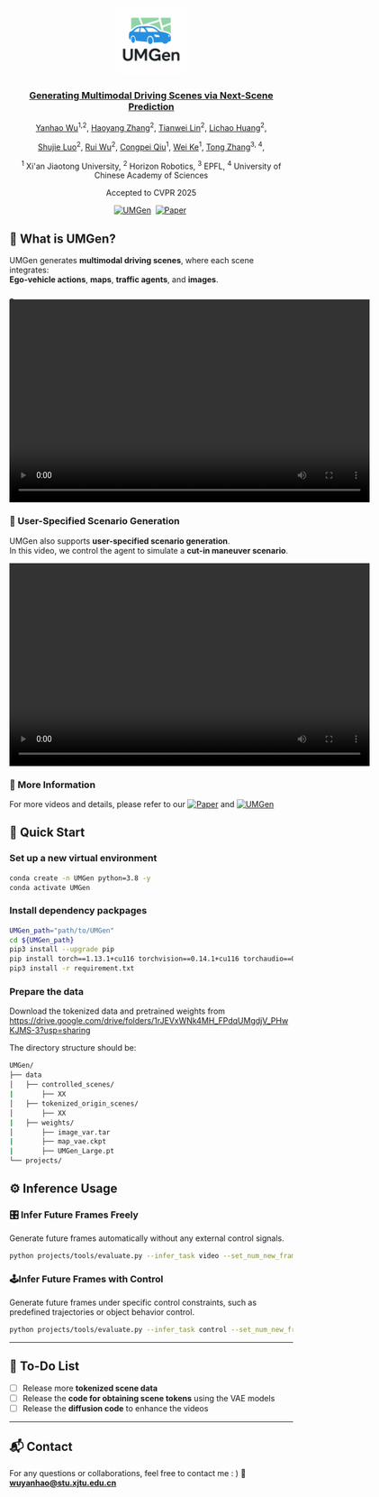<div align="center">
<img src="assets/UMGen_Logo.png" width="120">
<!-- <h1>UMGen</h1> -->

### [Generating Multimodal Driving Scenes via Next-Scene Prediction](https://openaccess.thecvf.com/content/CVPR2025/papers/Wu_Generating_Multimodal_Driving_Scenes_via_Next-Scene_Prediction_CVPR_2025_paper.pdf)

[Yanhao Wu](https://yanhaowu.github.io/UMGen)<sup>1,2</sup>, [Haoyang Zhang](https://scholar.google.com.hk/citations?user=PlMpgeIAAAAJ&hl=zh-CN&oi=ao)<sup>2</sup>, [Tianwei Lin](https://wzmsltw.github.io/)<sup>2</sup>, [Lichao Huang](https://scholar.google.com/citations?user=F2e_jZMAAAAJ&hl=en&oi=ao/)<sup>2</sup>, 

[Shujie Luo](https://scholar.google.com.hk/citations?user=BDaj_esAAAAJ&hl=zh-CN&oi=ao/)<sup>2</sup>, [Rui Wu](https://scholar.google.com.hk/citations?user=Z_ZkkbEAAAAJ&hl=zh-CN&oi=ao/)<sup>2</sup>, [Congpei Qiu](https://congpeiqiu.github.io)<sup>1</sup>, [Wei Ke](https://gr.xjtu.edu.cn/en/web/wei.ke/home/)<sup>1</sup>, [Tong Zhang](https://scholar.google.com/citations?user=kCy8JG8AAAAJ&hl=en&oi=ao)<sup>3, 4</sup>,
 
<sup>1</sup> Xi'an Jiaotong University, <sup>2</sup> Horizon Robotics, <sup>3</sup> EPFL, <sup>4</sup> University of Chinese Academy of Sciences

Accepted to CVPR 2025

[![UMGen](https://img.shields.io/badge/ProjectPage-UMGen-blue)](https://yanhaowu.github.io/UMGen/)&nbsp;
[![Paper](https://img.shields.io/badge/Paper-UMGen-blue)](https://openaccess.thecvf.com/content/CVPR2025/papers/Wu_Generating_Multimodal_Driving_Scenes_via_Next-Scene_Prediction_CVPR_2025_paper.pdf)&nbsp;
</div>


## 🌟 What is UMGen?

UMGen generates **multimodal driving scenes**, where each scene integrates:  
**Ego-vehicle actions**, **maps**, **traffic agents**, and **images**.  

### 🎬 Autoregressive Scene Generation
<p style="margin-bottom:4px;">
<strong> All visual elements</strong> in the video are generated by UMGen.
</p>

<video width="640" height="360" controls style="display:block; margin-top:-60px;">
  <source src="https://github.com/user-attachments/assets/d301c473-2122-4313-86b0-c738a31da864" type="video/mp4">
</video>


### 🤖 User-Specified Scenario Generation
UMGen also supports **user-specified scenario generation**.  
In this video, we control the agent to simulate a **cut-in maneuver scenario**.

<video width="640" height="360" controls style="display:block; margin-top:0;">
  <source src="https://github.com/user-attachments/assets/3b007d2a-c784-4f6f-bad5-d57dbeecc525" type="video/mp4">
</video>


### 📎 More Information
For more videos and details, please refer to our  [![Paper](https://img.shields.io/badge/Paper-UMGen-blue)](https://openaccess.thecvf.com/content/CVPR2025/papers/Wu_Generating_Multimodal_Driving_Scenes_via_Next-Scene_Prediction_CVPR_2025_paper.pdf)  and  [![UMGen](https://img.shields.io/badge/ProjectPage-UMGen-blue)](https://yanhaowu.github.io/UMGen/)





## 🚀 Quick Start
### Set up a new virtual environment
```bash
conda create -n UMGen python=3.8 -y
conda activate UMGen
```
### Install dependency packpages
```bash
UMGen_path="path/to/UMGen"
cd ${UMGen_path}
pip3 install --upgrade pip
pip install torch==1.13.1+cu116 torchvision==0.14.1+cu116 torchaudio==0.13.1 --extra-index-url https://download.pytorch.org/whl/cu116
pip3 install -r requirement.txt
```

### Prepare the data
Download the tokenized data and pretrained weights from https://drive.google.com/drive/folders/1rJEVxWNk4MH_FPdqUMgdjV_PHwKJMS-3?usp=sharing

The directory structure should be:
```bash
UMGen/
├── data
│   ├── controlled_scenes/
|       ├── XX
│   ├── tokenized_origin_scenes/
│       ├── XX
|   ├── weights/
│       ├── image_var.tar
|       ├── map_vae.ckpt
|       ├── UMGen_Large.pt
└── projects/
```


## ⚙️ Inference Usage
### 🎛️ Infer Future Frames Freely  
Generate future frames automatically without any external control signals.
```bash
python projects/tools/evaluate.py --infer_task video --set_num_new_frames 30
```

### 🕹️Infer Future Frames with Control
Generate future frames under specific control constraints, such as predefined trajectories or object behavior control.
```bash
python projects/tools/evaluate.py --infer_task control --set_num_new_frames 30
```

---

## 🧩 To-Do List

- [ ] Release more **tokenized scene data**
- [ ] Release the **code for obtaining scene tokens** using the VAE models
- [ ] Release the **diffusion code** to enhance the videos

---

## 📬 Contact
For any questions or collaborations, feel free to contact me : )
📧 **[wuyanhao@stu.xjtu.edu.cn](mailto:wuyanhao@stu.xjtu.edu.cn)**
